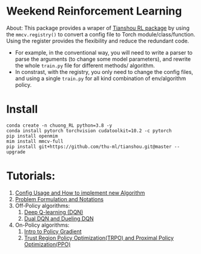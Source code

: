 # Weekend Reinforcement Learning 

About: This package provides a wraper of [Tianshou RL package](https://github.com/thu-ml/tianshou.git) by using the `mmcv.registry()` to convert a config file to Torch module/class/function. Using the register provides the flexibility and reduce the redundant code. 
+ For example, in the conventional way, you will need to write a parser to parse the arguments (to change some model parameters), and rewrite the whole `train.py` file for different methods/ algorithm. 
+ In constrast, with the registry, you only need to change the config files, and using a single `train.py` for all kind combination of env/algorithm policy. 


# Install
```
conda create -n chuong_RL python=3.8 -y
conda install pytorch torchvision cudatoolkit=10.2 -c pytorch
pip install openmim 
mim install mmcv-full
pip install git+https://github.com/thu-ml/tianshou.git@master --upgrade
```

# Tutorials:
1. [Config Usage and How to implement new Algorithm](docs/Config_Usage.md)
2. [Problem Formulation and Notations](docs/ProblemFormulation_Notation.ipynb)
3. Off-Policy algorithms:
   1. [Deep Q-learning (DQN)](docs/Q-Learning.ipynb)
   2. [Dual DQN and Dueling DQN](docs/DualDQN_DuelingDQN.ipynb)
4. On-Policy algorithms:
   1. [Intro to Policy Gradient](docs/Vanila_Policy_Optimization.ipynb)
   2. [Trust Region Policy Optimization(TRPO) and Proximal Policy Optimization(PPO)](Proximal_Policy_Optimization.ipynb)